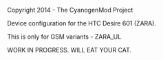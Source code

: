 Copyright 2014 - The CyanogenMod Project

Device configuration for the HTC Desire 601 (ZARA).

This is only for GSM variants - ZARA_UL

WORK IN PROGRESS. WILL EAT YOUR CAT.
